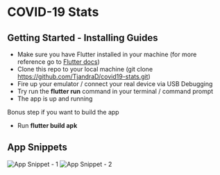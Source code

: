 # COVID-19 Stats

## Getting Started - Installing Guides

- Make sure you have Flutter installed in your machine (for more reference go to [Flutter docs](https://flutter.dev/docs/get-started/install))
- Clone this repo to your local machine (git clone https://github.com/TjandraD/covid19-stats.git)
- Fire up your emulator / connect your real device via USB Debugging
- Try run the **flutter run** command in your terminal / command prompt
- The app is up and running

Bonus step if you want to build the app
- Run **flutter build apk**

## App Snippets

![App Snippet - 1](https://user-images.githubusercontent.com/46013258/105657985-258f9800-5ef8-11eb-91e7-ee2861e7e1fb.png)
![App Snippet - 2](https://user-images.githubusercontent.com/46013258/105657988-27595b80-5ef8-11eb-917f-4e1a9c2836d3.png)
